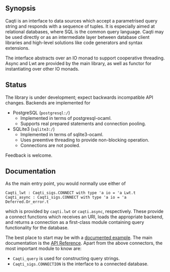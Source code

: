 ## Synopsis

Caqti is an interface to data sources which accept a parametrised query
string and responds with a sequence of tuples.  It is especially aimed at
relational databases, where SQL is the common query language.  Caqti may be
used directly or as an intermediate layer between database client libraries
and high-level solutions like code generators and syntax extensions.

The interface abstracts over an IO monad to support cooperative threading.
Async and Lwt are provided by the main library, as well as functor for
instantiating over other IO monads.

## Status

The library is under development; expect backwards incompatible API changes.
Backends are implemented for

  - PostgreSQL (`postgresql:/`)
    - Implemented in terms of postgresql-ocaml.
    - Supports real prepared statements and connection pooling.
  - SQLite3 (`sqlite3:/`)
    - Implemented in terms of sqlite3-ocaml.
    - Uses preemtive threading to provide non-blocking operation.
    - Connections are not pooled.

Feedback is welcome.

## Documentation

As the main entry point, you would normally use either of

    Caqti_lwt : Caqti_sigs.CONNECT with type 'a io = 'a Lwt.t
    Caqti_async : Caqti_sigs.CONNECT with type 'a io = 'a Deferred.Or_error.t

which is provided by `caqti.lwt` or `caqti.async`, respectively.  These
provide a connect functions which receives an URI, loads the appropriate
backend, and returns a connection as a first-class module containing query
functionality for the database.

The best place to start may be with a [documented example][bikereg].  The
main documentation is the [API Reference][apiref].  Apart from the above
connectors, the most important module to know are:

  - `Caqti_query` is used for constructing query strings.
  - `Caqti_sigs.CONNECTION` is the interface to a connected database.


[apiref]: http://paurkedal.github.io/ocaml-caqti/
[bikereg]: https://github.com/paurkedal/ocaml-caqti/tree/master/example/bikereg.ml
